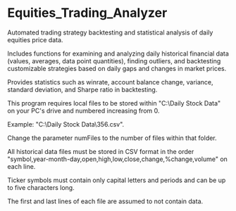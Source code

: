 # Equities_Trading_Analyzer
Automated trading strategy backtesting and statistical analysis of daily equities price data.

Includes functions for examining and analyzing daily historical financial data (values, averages, data point quantities), finding outliers, and backtesting customizable strategies based on daily gaps and changes in market prices.

Provides statistics such as winrate, account balance change, variance, standard deviation, and Sharpe ratio in backtesting.

This program requires local files to be stored within "C:\Daily Stock Data\" on your PC's drive and numbered increasing from 0.

Example: "C:\Daily Stock Data\356.csv".

Change the parameter numFiles to the number of files within that folder.

All historical data files must be stored in CSV format in the order "symbol,year-month-day,open,high,low,close,change,%change,volume" on each line.

Ticker symbols must contain only capital letters and periods and can be up to five characters long.

The first and last lines of each file are assumed to not contain data.
